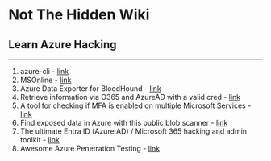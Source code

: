 # Not The Hidden Wiki

## Learn Azure Hacking
-----

1. azure-cli - [link](https://github.com/Azure/azure-cli)
2. MSOnline - [link](https://learn.microsoft.com/en-us/powershell/module/msonline/?view=azureadps-1.0)
3. Azure Data Exporter for BloodHound - [link](https://github.com/BloodHoundAD/AzureHound)
4. Retrieve information via O365 and AzureAD with a valid cred - [link](https://github.com/nyxgeek/o365recon)
5. A tool for checking if MFA is enabled on multiple Microsoft Services - [link](https://github.com/dafthack/MFASweep)
6. Find exposed data in Azure with this public blob scanner - [link](https://github.com/cyberark/blobhunter)
7. The ultimate Entra ID (Azure AD) / Microsoft 365 hacking and admin toolkit - [link](https://aadinternals.com/aadinternals/)
8. Awesome Azure Penetration Testing - [link](https://github.com/Kyuu-Ji/Awesome-Azure-Pentest#enumeration)